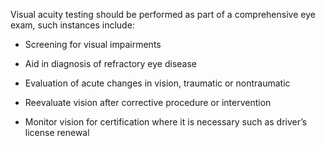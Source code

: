 Visual acuity testing should be performed as part of a comprehensive eye exam, such instances include:

- Screening for visual impairments

- Aid in diagnosis of refractory eye disease

- Evaluation of acute changes in vision, traumatic or nontraumatic

- Reevaluate vision after corrective procedure or intervention

- Monitor vision for certification where it is necessary such as driver’s license renewal